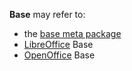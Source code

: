 **Base** may refer to:

*   the [base meta package](/index.php/Base_meta_package "Base meta package")
*   [LibreOffice](/index.php/LibreOffice "LibreOffice") Base
*   [OpenOffice](/index.php/OpenOffice "OpenOffice") Base